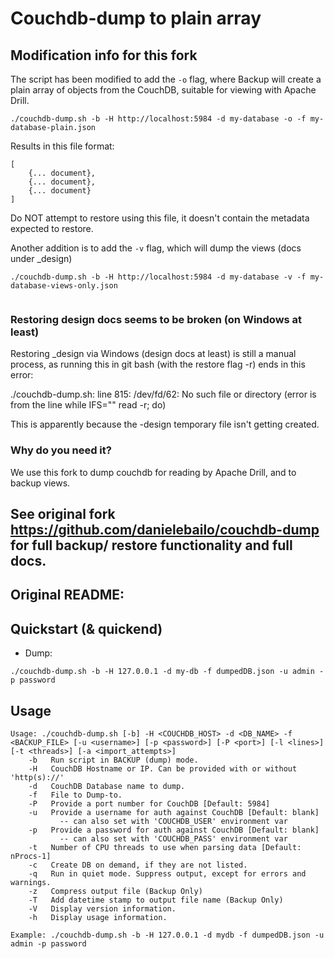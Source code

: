 Couchdb-dump to plain array
============

## Modification info for this fork

The script has been modified to add the `-o` flag, where Backup will create a plain array of objects from the CouchDB, suitable for viewing with Apache Drill.
```
./couchdb-dump.sh -b -H http://localhost:5984 -d my-database -o -f my-database-plain.json
```
Results in this file format:

```
[
	{... document},
	{... document},
	{... document}
]
```

Do NOT attempt to restore using this file, it doesn't contain the metadata expected to restore.

Another addition is to add the `-v` flag, which will dump the views (docs under _design)
```
./couchdb-dump.sh -b -H http://localhost:5984 -d my-database -v -f my-database-views-only.json
```

```
```

### Restoring design docs seems to be broken (on Windows at least)
Restoring _design via Windows (design docs at least) is still a manual process, as running this in git bash (with the restore flag -r) ends in this error:

./couchdb-dump.sh: line 815: /dev/fd/62: No such file or directory
(error is from the line while IFS="" read -r; do)

This is apparently because the -design temporary file isn't getting created.

### Why do you need it?
We use this fork to dump couchdb for reading by Apache Drill, and to backup views.

## See original fork https://github.com/danielebailo/couchdb-dump for full backup/ restore functionality and full docs.
## Original README:
## Quickstart (& quickend)
* Dump:

```./couchdb-dump.sh -b -H 127.0.0.1 -d my-db -f dumpedDB.json -u admin -p password```

## Usage
```
Usage: ./couchdb-dump.sh [-b] -H <COUCHDB_HOST> -d <DB_NAME> -f <BACKUP_FILE> [-u <username>] [-p <password>] [-P <port>] [-l <lines>] [-t <threads>] [-a <import_attempts>]
	-b   Run script in BACKUP (dump) mode.
	-H   CouchDB Hostname or IP. Can be provided with or without 'http(s)://'
	-d   CouchDB Database name to dump.
	-f   File to Dump-to.
	-P   Provide a port number for CouchDB [Default: 5984]
	-u   Provide a username for auth against CouchDB [Default: blank]
	       -- can also set with 'COUCHDB_USER' environment var
	-p   Provide a password for auth against CouchDB [Default: blank]
	       -- can also set with 'COUCHDB_PASS' environment var
	-t   Number of CPU threads to use when parsing data [Default: nProcs-1]
	-c   Create DB on demand, if they are not listed.
	-q   Run in quiet mode. Suppress output, except for errors and warnings.
	-z   Compress output file (Backup Only)
	-T   Add datetime stamp to output file name (Backup Only)
	-V   Display version information.
	-h   Display usage information.

Example: ./couchdb-dump.sh -b -H 127.0.0.1 -d mydb -f dumpedDB.json -u admin -p password
```

